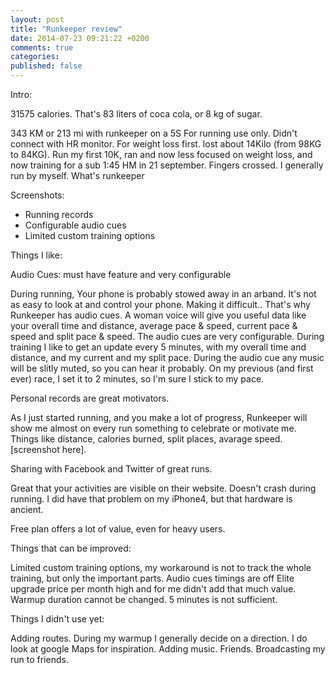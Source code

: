 ```yaml
---
layout: post
title: "Runkeeper review"
date: 2014-07-23 09:21:22 +0200
comments: true
categories:
published: false 
---
```


Intro:

31575 calories. That's 83 liters of coca cola, or 8 kg of sugar. 

343 KM or 213 mi with runkeeper on a 5S
For running use only.
Didn't connect with HR monitor.
For weight loss first. lost about 14Kilo (from 98KG to 84KG). Run my first 10K, ran and now less focused on weight loss, and now training for a sub 1:45 HM in 21 september. Fingers crossed.
I generally run by myself.
What's runkeeper


Screenshots:

- Running records
- Configurable audio cues
- Limited custom training options


Things I like:

Audio Cues: must have feature and very configurable

During running, Your phone is probably stowed away in an arband.  It's not as easy to look at and control your phone. Making it difficult.. That's why Runkeeper has audio cues. A woman voice will give you useful data like your overall time and distance, average pace & speed, current pace & speed and split pace & speed. The audio cues are very configurable. During training I like to get an update every 5 minutes, with my overall time and distance, and my current and my split pace. During the audio cue any music will be slitly muted, so you can hear it probably.  On my previous (and first ever) race, I set it to 2 minutes, so I'm sure I stick to my pace.

Personal records are great motivators.

As I just started running, and you make a lot of progress, Runkeeper will show me almost on every run something to celebrate or motivate me. Things like distance, calories burned, split places, avarage speed. [screenshot here]. 

Sharing with Facebook and Twitter of great runs.


Great that your activities are visible on their website.
Doesn't crash during running. I did have that problem on my iPhone4, but that hardware is ancient.

Free plan offers a lot of value, even for heavy users.


Things that can be improved:

Limited custom training options, my workaround is not to track the whole training, but only the important parts. 
Audio cues timings are off
Elite upgrade price per month high and for me didn't add that much value.
Warmup duration cannot be changed. 5 minutes is not sufficient.

Things I didn't use yet:

Adding routes. During my warmup I generally decide on a direction. I do look at google Maps for inspiration. 
Adding music.
Friends. 
Broadcasting my run to friends. 
